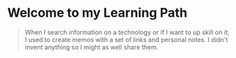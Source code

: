 # Welcome to my Learning Path

> When I search information on a technology or if I want to up skill on it; I used to create memos with a set of links and personal notes.
> I didn't invent anything so I might as well share them.
